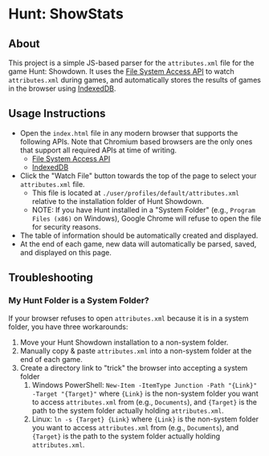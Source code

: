 # Hunt: ShowStats

## About

This project is a simple JS-based parser for the `attributes.xml` file for the game Hunt: Showdown. It uses the [File System Access API](https://developer.mozilla.org/en-US/docs/Web/API/File_System_Access_API) to watch `attributes.xml` during games, and automatically stores the results of games in the browser using [IndexedDB](https://developer.mozilla.org/en-US/docs/Web/API/IndexedDB_API).

## Usage Instructions

* Open the `index.html` file in any modern browser that supports the following APIs. Note that Chromium based browsers are the only ones that support all required APIs at time of writing.
  * [File System Access API](https://developer.mozilla.org/en-US/docs/Web/API/File_System_Access_API)
  * [IndexedDB](https://developer.mozilla.org/en-US/docs/Web/API/IndexedDB_API)
* Click the "Watch File" button towards the top of the page to select your `attributes.xml` file.
  * This file is located at `./user/profiles/default/attributes.xml` relative to the installation folder of Hunt Showdown.
  * NOTE: If you have Hunt installed in a "System Folder" (e.g., `Program Files (x86)` on Windows), Google Chrome will refuse to open the file for security reasons.
* The table of information should be automatically created and displayed.
* At the end of each game, new data will automatically be parsed, saved, and displayed on this page.

## Troubleshooting

### My Hunt Folder is a System Folder?

If your browser refuses to open `attributes.xml` because it is in a system folder, you have three workarounds:

1. Move your Hunt Showdown installation to a non-system folder.
2. Manually copy & paste `attributes.xml` into a non-system folder at the end of each game.
3. Create a directory link to "trick" the browser into accepting a system folder
    1. Windows PowerShell: `New-Item -ItemType Junction -Path "{Link}" -Target "{Target}"` where `{Link}` is the non-system folder you want to access `attributes.xml` from (e.g., `Documents`), and `{Target}` is the path to the system folder actually holding `attributes.xml`.
    2. Linux: `ln -s {Target} {Link}` where `{Link}` is the non-system folder you want to access `attributes.xml` from (e.g., `Documents`), and `{Target}` is the path to the system folder actually holding `attributes.xml`.

